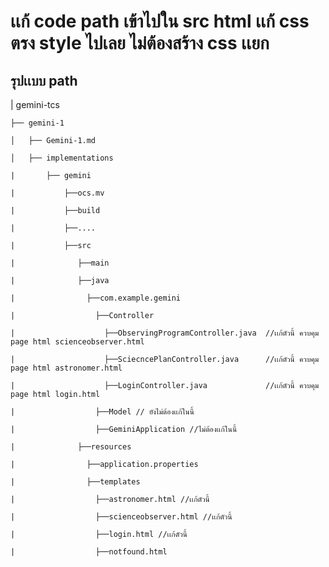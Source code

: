 <h1>เเก้ code path เข้าไปใน src
html เเก้ css ตรง style ไปเลย ไม่ต้องสร้าง css เเยก </h1>

<h2>รุปเเบบ path</h2>


|   gemini-tcs

    ├── gemini-1
    
    │   ├── Gemini-1.md
    
    │   ├── implementations 
    
    |       ├── gemini
    
    |           ├──ocs.mv
    
    |           ├──build
    
    |           ├──....
    
    |           ├──src
    
    |              ├──main
    
    |              ├──java
    
    |                ├──com.example.gemini  
    
    |                  ├──Controller 
    
    |                    ├──ObservingProgramController.java  //เเก้ตัวนี้ ควบคุม page html scienceobserver.html 
    
    |                    ├──SciecncePlanController.java      //เเก้ตัวนี้ ควบคุม page html astronomer.html
    
    |                    ├──LoginController.java             //เเก้ตัวนี้ ควบคุม page html login.html
    
    |                  ├──Model // ยังไม่ต้องเเก้ในนี้
    
    |                  ├──GeminiApplication //ไม่ต้องเเก้ในนี้
    
    |              ├──resources
    
    |                ├──application.properties
    
    |                ├──templates
    
    |                  ├──astronomer.html //เเก้ตัวนี้
    
    |                  ├──scienceobserver.html //เเก้ตัวนี้
    
    |                  ├──login.html //เเก้ตัวนี้
    
    |                  ├──notfound.html

    



    


  

    
